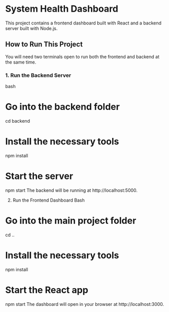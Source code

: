 # System Health Dashboard

This project contains a frontend dashboard built with React and a backend server built with Node.js.

## How to Run This Project

You will need two terminals open to run both the frontend and backend at the same time.

### 1. Run the Backend Server

bash
# Go into the backend folder
cd backend

# Install the necessary tools
npm install

# Start the server
npm start
The backend will be running at http://localhost:5000.

2. Run the Frontend Dashboard
Bash

# Go into the main project folder
cd ..

# Install the necessary tools
npm install

# Start the React app
npm start
The dashboard will open in your browser at http://localhost:3000.







